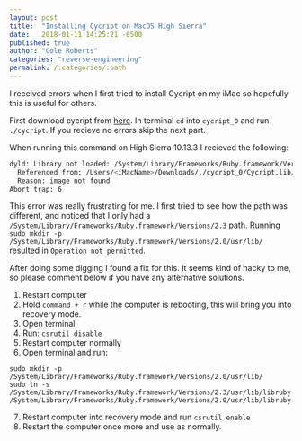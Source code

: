 ```yaml
---
layout: post
title:  "Installing Cycript on MacOS High Sierra"
date:   2018-01-11 14:25:21 -0500
published: true
author: "Cole Roberts"
categories: "reverse-engineering"
permalink: /:categories/:path
---
```

I received errors when I first tried to install Cycript on my iMac so hopefully this is useful for others. 

First download cycript from [here](http://www.cycript.org). In terminal `cd` into `cycript_0` and run `./cycript`. If you recieve no errors skip the next part. 

When running this command on High Sierra 10.13.3 I recieved the following: 

```bash
dyld: Library not loaded: /System/Library/Frameworks/Ruby.framework/Versions/2.0/usr/lib/libruby.2.0.0.dylib
  Referenced from: /Users/<iMacName>/Downloads/./cycript_0/Cycript.lib/cycript-apl
  Reason: image not found
Abort trap: 6
```

This error was really frustrating for me. I first tried to see how the path was different, and noticed that I only had a `/System/Library/Frameworks/Ruby.framework/Versions/2.3` path. Running `sudo mkdir -p /System/Library/Frameworks/Ruby.framework/Versions/2.0/usr/lib/` resulted in `Operation not permitted`. 

After doing some digging I found a fix for this. It seems kind of hacky to me, so please comment below if you have any alternative solutions. 

1. Restart computer
2. Hold `command + r` while the computer is rebooting, this will bring you into recovery mode. 
3. Open terminal
4. Run: `csrutil disable`
5. Restart computer normally
6. Open terminal and run:
```
sudo mkdir -p /System/Library/Frameworks/Ruby.framework/Versions/2.0/usr/lib/ 
sudo ln -s /System/Library/Frameworks/Ruby.framework/Versions/2.3/usr/lib/libruby.2.3.0.dylib /System/Library/Frameworks/Ruby.framework/Versions/2.0/usr/lib/libruby.2.0.0.dylib
```
7. Restart computer into recovery mode and run `csrutil enable`
8. Restart the computer once more and use as normally.  